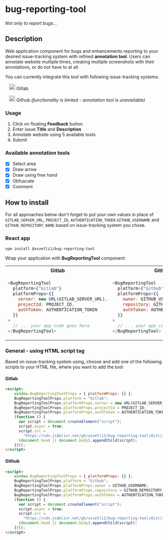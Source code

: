# bug-reporting-tool

_Not only to report bugs..._

## Description

Web application component for bugs and enhancements reporting to your desired issue-tracking system with refined **annotation tool**.
Users can annotate website multiple times, creating multiple screenshots with their annotations, or do not have to at all.

You can currently integrate this tool with following issue-tracking systems:

&nbsp;&nbsp;&nbsp;<a href="https://gitlab.com/"><img src="https://cdn-icons-png.flaticon.com/512/5968/5968853.png" width="20px" height="20px"></a>
 Gitlab
 
&nbsp;&nbsp;&nbsp;<a href="https://github.com/"><img src="https://github.com/favicon.ico" width="20px" height="20px"></a>
Github _(functionality is limited - annotation tool is unavailable)_

### Usage
1. Click on floating **Feedback** button
1. Enter issue **Title** and **Description**
2. Annotate website using 5 available tools
3. Submit

### Available annotation tools
- [x] Select area
- [x] Draw arrow
- [x] Draw using free hand
- [x] Obfuscate
- [x] Comment

## How to install

For all approaches below don't forget to put your own values in place of `GITLAB_SERVER_URL`, `PROJECT_ID`, `AUTHENTICATION_TOKEN` `GITHUB_USERNAME` and `GITHUB_REPOSITORY_NAME` based on issue-tracking system you chose.

### React app
```shell
npm install @xsvetli1/bug-reporting-tool
```
Wrap your application with **BugReportingTool** component:
<table>
<tr>
<th> Gitlab </th>
<th> Github </th>
</tr>
<tr>
<td>

```javascript
<BugReportingTool
  platform={"Gitlab"}
  platformProps={{
    server: new URL(GITLAB_SERVER_URL),
    projectId: PROJECT_ID,
    authToken: AUTHENTICATION_TOKEN
  }}
>
  // ... your app code goes here
</BugReportingTool>
```

</td>
<td>

```javascript
<BugReportingTool
  platform={"Github"}
  platformProps={{
    owner: GITHUB_USERNAME,
    repository: GITHUB_REPOSITORY_NAME,
    authToken: AUTHENTICATION_TOKEN,
  }}
>
  // ... your app code goes here
</BugReportingTool>
```

</td>
</tr>
</table>

### General - using HTML script tag
Based on issue-tracking system using, choose and add one of the following scripts to your HTML file, where you want to add the tool:

#### Gitlab
```html
<script>
    window.BugReportingToolProps = { platformProps: {} };
    BugReportingToolProps.platform = "Gitlab";
    BugReportingToolProps.platformProps.server = new URL(GITLAB_SERVER_URL);
    BugReportingToolProps.platformProps.projectId = PROJECT_ID;
    BugReportingToolProps.platformProps.authToken = AUTHENTICATION_TOKEN;
    (function () {
      var script = document.createElement("script");
      script.async = true;
      script.src =
        "https://cdn.jsdelivr.net/gh/xsvetli1/bug-reporting-tool/dist/iife/index.js";
      (document.head || document.body).appendChild(script);
    })();
</script>
```

#### Github
```html
<script>
    window.BugReportingToolProps = { platformProps: {} };
    BugReportingToolProps.platform = "Github";
    BugReportingToolProps.platformProps.owner = GITHUB_USERNAME;
    BugReportingToolProps.platformProps.repository = GITHUB_REPOSITORY_NAME;
    BugReportingToolProps.platformProps.authToken = AUTHENTICATION_TOKEN;
    (function () {
      var script = document.createElement("script");
      script.async = true;
      script.src =
        "https://cdn.jsdelivr.net/gh/xsvetli1/bug-reporting-tool/dist/iife/index.js";
      (document.head || document.body).appendChild(script);
    })();
</script>
```
